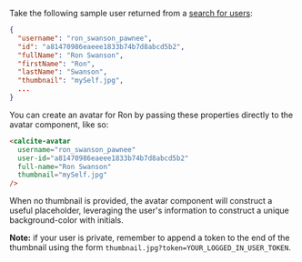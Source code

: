 Take the following sample user returned from a [search for users](https://developers.arcgis.com/rest/users-groups-and-items/user-search.htm):

```json
{
  "username": "ron_swanson_pawnee",
  "id": "a81470986eaeee1833b74b7d8abcd5b2",
  "fullName": "Ron Swanson",
  "firstName": "Ron",
  "lastName": "Swanson",
  "thumbnail": "mySelf.jpg",
  ...
}
```

You can create an avatar for Ron by passing these properties directly to the avatar component, like so:

```html
<calcite-avatar
  username="ron_swanson_pawnee"
  user-id="a81470986eaeee1833b74b7d8abcd5b2"
  full-name="Ron Swanson"
  thumbnail="mySelf.jpg"
/>
```

When no thumbnail is provided, the avatar component will construct a useful placeholder, leveraging the user's information to construct a unique background-color with initials.

**Note:** if your user is private, remember to append a token to the end of the thumbnail using the form `thumbnail.jpg?token=YOUR_LOGGED_IN_USER_TOKEN`.
